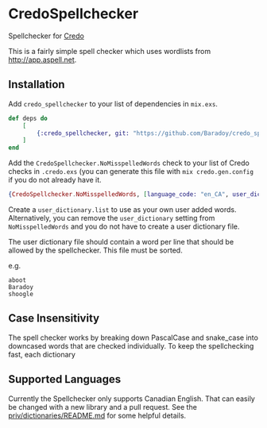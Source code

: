 # CredoSpellchecker

Spellchecker for [Credo](https://github.com/rrrene/credo)

This is a fairly simple spell checker which uses wordlists from http://app.aspell.net.

## Installation

Add `credo_spellchecker` to your list of dependencies in `mix.exs`.

```elixir
def deps do
    [
        {:credo_spellchecker, git: "https://github.com/Baradoy/credo_spellchecker.git", tag: "0.1.0"}
    ]
end
```

Add the `CredoSpellchecker.NoMisspelledWords` check to your list of Credo checks in `.credo.exs` (you can generate this file with `mix credo.gen.config` if you do not already have it.

```elixir
{CredoSpellchecker.NoMisspelledWords, [language_code: "en_CA", user_dictionary: "user_dictionary.list"]},
```

Create a `user_dictionary.list` to use as your own user added words. Alternatively, you can remove the `user_dictionary` setting from `NoMisspelledWords` and you do not have to create a user dictionary file.

The user dictionary file should contain a word per line that should be allowed by the spellchecker. This file must be sorted.

e.g.

```
aboot
Baradoy
shoogle

```

## Case Insensitivity

The spell checker works by breaking down PascalCase and snake_case into downcased words that are checked individually. To keep the spellchecking fast, each dictionary

## Supported Languages

Currently the Spellchecker only supports Canadian English. That can easily be changed with a new library and a pull request. See the [priv/dictionaries/README.md](priv/dictionaries/README.md) for some helpful details.

